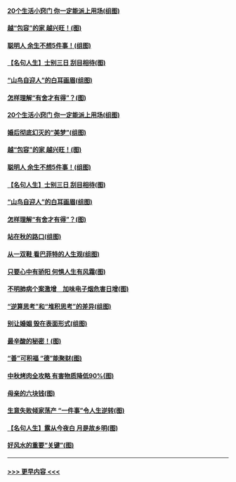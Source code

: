 #### [20个生活小窍门 你一定能派上用场(组图)](../pages/p8/907510.md?t=09160855) 
#### [越“包容”的家 越兴旺！(图)](../pages/p8/907328.md?t=09160855) 
#### [聪明人 余生不想5件事！(组图)](../pages/p8/907364.md?t=09160855) 
#### [【名句人生】士别三日 刮目相待(图)](../pages/p8/906988.md?t=09160855) 
#### [“山鸟自迎人”的白耳画眉(组图)](../pages/p8/907332.md?t=09160855) 
#### [怎样理解“有舍才有得”？(图)](../pages/p8/906872.md?t=09160855) 
#### [20个生活小窍门 你一定能派上用场(组图)](../pages/p8/907510.md?t=09160855) 
#### [婚后彻底幻灭的“美梦”(组图)](../pages/p8/907500.md?t=09160855) 
#### [越“包容”的家 越兴旺！(图)](../pages/p8/907328.md?t=09160855) 
#### [聪明人 余生不想5件事！(组图)](../pages/p8/907364.md?t=09160855) 
#### [【名句人生】士别三日 刮目相待(图)](../pages/p8/906988.md?t=09160855) 
#### [“山鸟自迎人”的白耳画眉(组图)](../pages/p8/907332.md?t=09160855) 
#### [怎样理解“有舍才有得”？(图)](../pages/p8/906872.md?t=09160855) 
#### [站在秋的路口(组图)](../pages/p8/906914.md?t=09160855) 
#### [从一双鞋 看巴菲特的人生观(组图)](../pages/p8/907311.md?t=09160855) 
#### [只要心中有骄阳 何惧人生有风霜(图)](../pages/p8/907320.md?t=09160855) 
#### [不明肺病个案激增　加味电子烟危害日增(图)](../pages/p8/907307.md?t=09160855) 
#### [“逆算思考”和“堆积思考”的差异(组图)](../pages/p8/907229.md?t=09160855) 
#### [别让婚姻 毁在表面形式(组图)](../pages/p8/907118.md?t=09160855) 
#### [最辛酸的秘密！(图)](../pages/p8/906327.md?t=09160855) 
#### [“善”可积福 “德”能聚财(图)](../pages/p8/906906.md?t=09160855) 
#### [中秋烤肉全攻略 有害物质降低90%(图)](../pages/p8/907227.md?t=09160855) 
#### [母亲的六块钱(图)](../pages/p8/907107.md?t=09160855) 
#### [生意失败倾家荡产 “一件事”令人生逆转(图)](../pages/p8/907101.md?t=09160855) 
#### [【名句人生】露从今夜白 月是故乡明(图)](../pages/p8/906558.md?t=09160855) 
#### [好风水的重要“关键”(图)](../pages/p8/907087.md?t=09160855) 

----
#### [ >>> 更早内容 <<< ](../indexes/p8-earlier.md)
